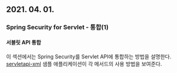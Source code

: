 ## 2021. 04. 01.

### Spring Security for Servlet - 통합(1)

#### 서블릿 API 통합

이 섹션에서는 Spring Security를 Servlet API에 통합하는 방법을 설명한다. [servletapi-xml][servletapi-xml] 샘플 애플리케이션이 각 메서드의 사용 방법을 보여준다.



[servletapi-xml]: https://github.com/spring-projects/spring-security/tree/master/samples/xml/servletapi